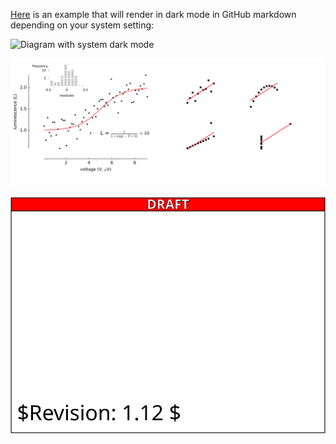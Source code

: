 <a href="https://google.com">Here</a> is an example that will render in dark mode in GitHub markdown depending on your system setting:</a>

![Diagram with system dark mode](https://raw.githubusercontent.com/jgraph/drawio-github/master/diagram-light-dark.svg)


![](diagram.svg)

![!](silly.svg)
